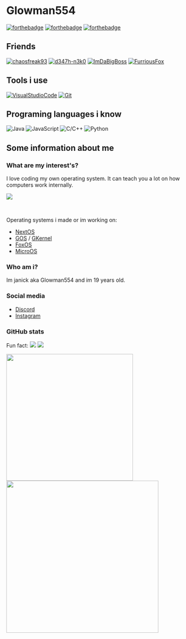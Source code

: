 # Glowman554

[![forthebadge](https://forthebadge.com/images/badges/uses-badges.svg)](https://forthebadge.com)
[![forthebadge](https://forthebadge.com/images/badges/built-with-swag.svg)](https://forthebadge.com)
[![forthebadge](https://forthebadge.com/images/badges/powered-by-black-magic.svg)](https://forthebadge.com)


## Friends

[![chaosfreak93](https://img.shields.io/badge/-chaosfreak93-181717.svg?logo=github&logoColor=white&longCache=true&style=for-the-badge)](https://github.com/chaosfreak93)
[![d347h-n3k0](https://img.shields.io/badge/-d347h_n3k0-181717.svg?logo=github&logoColor=white&longCache=true&style=for-the-badge)](https://github.com/d347h-n3k0)
[![ImDaBigBoss](https://img.shields.io/badge/-ImDaBigBoss-181717.svg?logo=github&logoColor=white&longCache=true&style=for-the-badge)](https://github.com/ImDaBigBoss)
[![FurriousFox](https://img.shields.io/badge/-FurriousFox-181717.svg?logo=github&logoColor=white&longCache=true&style=for-the-badge)](https://github.com/FurriousFox)


## Tools i use

[![VisualStudioCode](https://img.shields.io/badge/-Visual_Studio_Code-007ACC.svg?logo=visual-studio-code&logoColor=white&longCache=true&style=for-the-badge)](https://code.visualstudio.com)
[![Git](https://img.shields.io/badge/-Git-181717.svg?logo=git&logoColor=white&longCache=true&style=for-the-badge)](https://git-scm.com/)


## Programing languages i know

![Java](https://img.shields.io/badge/-java-007396.svg?logo=java&logoColor=white&longCache=true&style=for-the-badge)
![JavaScript](https://img.shields.io/badge/-javascript-f7df1e.svg?logo=javascript&logoColor=black&longCache=true&style=for-the-badge)
![C/C++](https://img.shields.io/badge/-c/c++-00599c.svg?logo=cplusplus&logoColor=white&longCache=true&style=for-the-badge)
![Python](https://img.shields.io/badge/-python-024808.svg?logo=python&logoColor=white&longCache=true&style=for-the-badge)


## Some information about me

### What are my interest's?

I love coding my own operating system. It can teach you a lot on how computers work internally.

![](images/foxos.png)

<br>

Operating systems i made or im working on:  

- [NextOS](https://github.com/Glowman554/NextOS)
- [GOS](https://github.com/Glowman554/gos) / [GKernel](https://github.com/Glowman554/gkernel)
- [FoxOS](https://github.com/TheUltimateFoxOS/FoxOS)
- [MicroOS](https://github.com/Glowman554/MicroOS)


### Who am i?

Im janick aka Glowman554 and im 19 years old.


### Social media

- [Discord](https://discordapp.com/users/584344177257480192)
- [Instagram](https://www.instagram.com/glowman434/)


### GitHub stats

Fun fact:  ![](https://komarev.com/ghpvc/?username=Glowman554) ![](https://img.shields.io/endpoint?url=https://pronoundb.org/shields/615b113a970bc55994ad008d)


<a href="#">
  <img align="center" src="https://github-readme-stats.vercel.app/api/top-langs/?username=Glowman554&layout=compact" width="333" />
</a>
<a href="#">
  <img align="center" src="https://github-readme-stats.vercel.app/api?username=Glowman554&show_icons=true" width="400"/>
</a>

